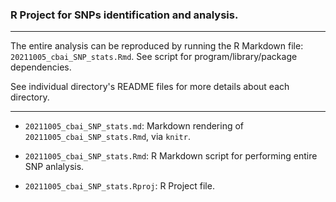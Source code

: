 ### R Project for SNPs identification and analysis.

---

The entire analysis can be reproduced by running the R Markdown file: `20211005_cbai_SNP_stats.Rmd`. See script for program/library/package dependencies.

See individual directory's README files for more details about each directory.

---

- `20211005_cbai_SNP_stats.md`: Markdown rendering of `20211005_cbai_SNP_stats.Rmd`, via `knitr`.

- `20211005_cbai_SNP_stats.Rmd`: R Markdown script for performing entire SNP anlalysis.

- `20211005_cbai_SNP_stats.Rproj`: R Project file.


